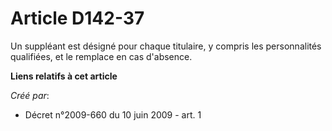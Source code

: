# Article D142-37

Un suppléant est désigné pour chaque titulaire, y compris les personnalités qualifiées, et le remplace en cas d'absence.

**Liens relatifs à cet article**

_Créé par_:

  - Décret n°2009-660 du 10 juin 2009 - art. 1
